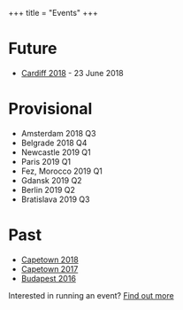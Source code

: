 +++
title = "Events"
+++

# Future
* [Cardiff 2018](http://cardiff2018.satrdays.org/) - 23 June  2018

# Provisional
* Amsterdam 2018 Q3
* Belgrade 2018 Q4
* Newcastle 2019 Q1
* Paris 2019 Q1
* Fez, Morocco 2019 Q1
* Gdansk 2019 Q2
* Berlin 2019 Q2
* Bratislava 2019 Q3

# Past
* [Capetown 2018](http://capetown2018.satrdays.org/)
* [Capetown 2017](http://capetown2017.satrdays.org/)
* [Budapest 2016](http://budapest2016.satrdays.org/)

Interested in running an event? [Find out more](https://knowledgebase.satrdays.org/newevents/)
